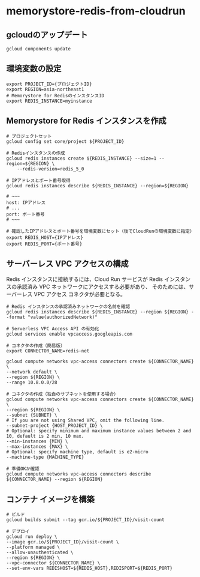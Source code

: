 # memorystore-redis-from-cloudrun


## gcloudのアップデート
``` shell
gcloud components update
```

## 環境変数の設定
``` shell
export PROJECT_ID={プロジェクトID}
export REGION=asia-northeast1
# Memorystore for RedisのインスタンスID
export REDIS_INSTANCE=myinstance
```

## Memorystore for Redis インスタンスを作成
``` shell
# プロジェクトセット
gcloud config set core/project ${PROJECT_ID}

# Redisインスタンスの作成
gcloud redis instances create ${REDIS_INSTANCE} --size=1 --region=${REGION} \
    --redis-version=redis_5_0

# IPアドレスとポート番号取得
gcloud redis instances describe ${REDIS_INSTANCE} --region=${REGION}

# ~~~
host: IPアドレス
# ...
port: ポート番号
# ~~~

# 確認したIPアドレスとポート番号を環境変数にセット（後でCloudRunの環境変数に指定）
export REDIS_HOST={IPアドレス}
export REDIS_PORT={ポート番号}

```

## サーバーレス VPC アクセスの構成
Redis インスタンスに接続するには、Cloud Run サービスが Redis インスタンスの承認済み VPC ネットワークにアクセスする必要があり、
そのためには、サーバーレス VPC アクセス コネクタが必要となる。

``` shell
# Redis インスタンスの承認済みネットワークの名前を確認
gcloud redis instances describe ${REDIS_INSTANCE} --region ${REGION} --format "value(authorizedNetwork)"

# Serverless VPC Access API の有効化
gcloud services enable vpcaccess.googleapis.com

# コネクタの作成（簡易版）
export CONNECTOR_NAME=redis-net

gcloud compute networks vpc-access connectors create ${CONNECTOR_NAME} \
--network default \
--region ${REGION} \
--range 10.8.0.0/28

# コネクタの作成（独自のサブネットを使用する場合）
gcloud compute networks vpc-access connectors create ${CONNECTOR_NAME} \
--region ${REGION} \
--subnet {SUBNET} \
# If you are not using Shared VPC, omit the following line.
--subnet-project {HOST_PROJECT_ID} \
# Optional: specify minimum and maximum instance values between 2 and 10, default is 2 min, 10 max.
--min-instances {MIN} \
--max-instances {MAX} \
# Optional: specify machine type, default is e2-micro
--machine-type {MACHINE_TYPE}

# 準備OKか確認
gcloud compute networks vpc-access connectors describe ${CONNECTOR_NAME} --region ${REGION}
```


## コンテナ イメージを構築
``` shell
# ビルド
gcloud builds submit --tag gcr.io/${PROJECT_ID}/visit-count

# デプロイ
gcloud run deploy \
--image gcr.io/${PROJECT_ID}/visit-count \
--platform managed \
--allow-unauthenticated \
--region ${REGION} \
--vpc-connector ${CONNECTOR_NAME} \
--set-env-vars REDISHOST=${REDIS_HOST},REDISPORT=${REDIS_PORT}
```
